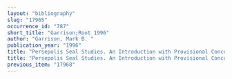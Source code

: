 ```yaml
---
layout: "bibliography"
slug: "17965"
occurrence_id: "787"
short_title: "Garrison;Root 1996"
author: "Garrison, Mark B. "
publication_year: "1996"
title: "Persepolis Seal Studies. An Introduction with Provisional Concordances of Seal Numbers and Associated Documents on Fortification Tablets 1-2087, Achaemenid History 9 (Leiden)"
title: "Persepolis Seal Studies. An Introduction with Provisional Concordances of Seal Numbers and Associated Documents on Fortification Tablets 1-2087, Achaemenid History 9 (Leiden)"
previous_item: "17968"
---
```

